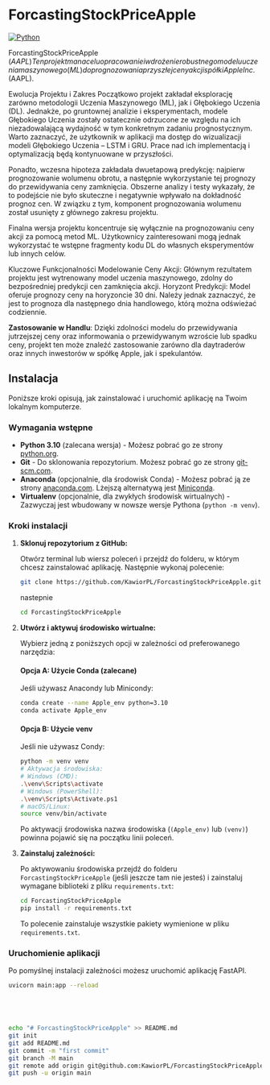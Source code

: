 # ForcastingStockPriceApple

[![Python](https://img.shields.io/badge/python-3.10+-blue.svg)](https://www.python.org/downloads/)


ForcastingStockPriceApple ($AAPL)
Ten projekt ma na celu opracowanie i wdrożenie robustnego modelu uczenia maszynowego (ML) do prognozowania przyszłej ceny akcji spółki Apple Inc. ($AAPL).

Ewolucja Projektu i Zakres
Początkowo projekt zakładał eksplorację zarówno metodologii Uczenia Maszynowego (ML), jak i Głębokiego Uczenia (DL). Jednakże, po gruntownej analizie i eksperymentach, modele Głębokiego Uczenia zostały ostatecznie odrzucone ze względu na ich niezadowalającą wydajność w tym konkretnym zadaniu prognostycznym. 
Warto zaznaczyć, że użytkownik w aplikacji ma dostęp do wizualizacji modeli Głębokiego Uczenia – LSTM i GRU. Prace nad ich implementacją i optymalizacją będą kontynuowane w przyszłości.

Ponadto, wczesna hipoteza zakładała dwuetapową predykcję: najpierw prognozowanie wolumenu obrotu, a następnie wykorzystanie tej prognozy do przewidywania ceny zamknięcia. Obszerne analizy i testy wykazały, że to podejście nie było skuteczne i negatywnie wpływało na dokładność prognoz cen. W związku z tym, komponent prognozowania wolumenu został usunięty z głównego zakresu projektu.

Finalna wersja projektu koncentruje się wyłącznie na prognozowaniu ceny akcji za pomocą metod ML. Użytkownicy zainteresowani mogą jednak wykorzystać te wstępne fragmenty kodu DL do własnych eksperymentów lub innych celów.


Kluczowe Funkcjonalności
Modelowanie Ceny Akcji: Głównym rezultatem projektu jest wytrenowany model uczenia maszynowego, zdolny do bezpośredniej predykcji cen zamknięcia akcji.
Horyzont Predykcji: Model oferuje prognozy ceny na horyzoncie 30 dni. Należy jednak zaznaczyć, że jest to prognoza dla następnego dnia handlowego, którą można odświeżać codziennie.

**Zastosowanie w Handlu**: 
Dzięki zdolności modelu do przewidywania jutrzejszej ceny oraz informowania o przewidywanym wzroście lub spadku ceny, projekt ten może znaleźć zastosowanie zarówno dla daytraderów oraz innych inwestorów w spółkę Apple, jak i spekulantów.



## Instalacja

Poniższe kroki opisują, jak zainstalować i uruchomić aplikację na Twoim lokalnym komputerze.

### Wymagania wstępne

* **Python 3.10** (zalecana wersja) - Możesz pobrać go ze strony [python.org](https://www.python.org/downloads/).
* **Git** - Do sklonowania repozytorium. Możesz pobrać go ze strony [git-scm.com](https://git-scm.com/downloads).
* **Anaconda** (opcjonalnie, dla środowisk Conda) - Możesz pobrać ją ze strony [anaconda.com](https://www.anaconda.com/download/). Lżejszą alternatywą jest [Miniconda](https://docs.conda.io/en/latest/miniconda.html).
* **Virtualenv** (opcjonalnie, dla zwykłych środowisk wirtualnych) - Zazwyczaj jest wbudowany w nowsze wersje Pythona (`python -m venv`).

### Kroki instalacji

1.  **Sklonuj repozytorium z GitHub:**

    Otwórz terminal lub wiersz poleceń i przejdź do folderu, w którym chcesz zainstalować aplikację. Następnie wykonaj polecenie:

    ```bash
    git clone https://github.com/KawiorPL/ForcastingStockPriceApple.git
     ```
    nastepnie
    ```bash
    cd ForcastingStockPriceApple
     ```
   

3.  **Utwórz i aktywuj środowisko wirtualne:**

    Wybierz jedną z poniższych opcji w zależności od preferowanego narzędzia:

    #### Opcja A: Użycie Conda (zalecane)

    Jeśli używasz Anacondy lub Minicondy:

    ```bash
    conda create --name Apple_env python=3.10
    conda activate Apple_env
    ```

    #### Opcja B: Użycie venv

    Jeśli nie używasz Condy:

    ```bash
    python -m venv venv
    # Aktywacja środowiska:
    # Windows (CMD):
    .\venv\Scripts\activate
    # Windows (PowerShell):
    .\venv\Scripts\Activate.ps1
    # macOS/Linux:
    source venv/bin/activate
    ```

    Po aktywacji środowiska nazwa środowiska (`(Apple_env)` lub `(venv)`) powinna pojawić się na początku linii poleceń.

4.  **Zainstaluj zależności:**

    Po aktywowaniu środowiska przejdź do folderu `ForcastingStockPriceApple` (jeśli jeszcze tam nie jesteś) i zainstaluj wymagane biblioteki z pliku `requirements.txt`:

    ```bash
    cd ForcastingStockPriceApple
    pip install -r requirements.txt
    ```

    To polecenie zainstaluje wszystkie pakiety wymienione w pliku `requirements.txt`.

### Uruchomienie aplikacji

Po pomyślnej instalacji zależności możesz uruchomić aplikację FastAPI.

```bash
uvicorn main:app --reload





echo "# ForcastingStockPriceApple" >> README.md
git init
git add README.md
git commit -m "first commit"
git branch -M main
git remote add origin git@github.com:KawiorPL/ForcastingStockPriceApple.git
git push -u origin main
